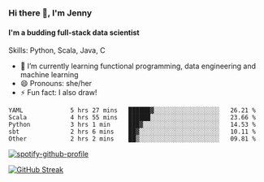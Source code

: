 ### Hi there 👋, I'm Jenny
#### I'm a budding full-stack data scientist

Skills: Python, Scala, Java, C

- 🌱 I’m currently learning functional programming, data engineering and machine learning 
- 😄 Pronouns: she/her 
- ⚡ Fun fact: I also draw! 

<!--START_SECTION:waka-->

```text
YAML             5 hrs 27 mins   ██████▓░░░░░░░░░░░░░░░░░░   26.21 %
Scala            4 hrs 55 mins   ██████░░░░░░░░░░░░░░░░░░░   23.66 %
Python           3 hrs 1 min     ███▓░░░░░░░░░░░░░░░░░░░░░   14.53 %
sbt              2 hrs 6 mins    ██▓░░░░░░░░░░░░░░░░░░░░░░   10.11 %
Other            2 hrs 2 mins    ██▒░░░░░░░░░░░░░░░░░░░░░░   09.81 %
```

<!--END_SECTION:waka-->

[![spotify-github-profile](https://spotify-github-profile.vercel.app/api/view?uid=kh5e5q72420aadpa715ryg9u4&cover_image=true&theme=novatorem&bar_color_cover=true&bar_color=53b14f)](https://spotify-github-profile.vercel.app/api/view?uid=kh5e5q72420aadpa715ryg9u4&redirect=true)

[![GitHub Streak](https://streak-stats.demolab.com?user=jinkjonks&theme=monokai&hide_border=true&date_format=j%20M%5B%20Y%5D)](https://git.io/streak-stats)
